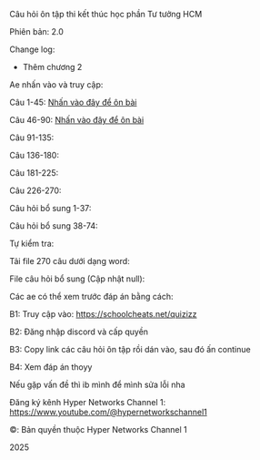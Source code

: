 Câu hỏi ôn tập thi kết thúc học phần Tư tưởng HCM

Phiên bản: 2.0

Change log: 

- Thêm chương 2

Ae nhấn vào và truy cập:

Câu 1-45: [Nhấn vào đây để ôn bài]( https://quizizz.com/join?gc=30936052)

Câu 46-90: [Nhấn vào đây để ôn bài]( https://quizizz.com/join?gc=45648884)

Câu 91-135: 

Câu 136-180: 

Câu 181-225: 

Câu 226-270: 

Câu hỏi bổ sung 1-37:

Câu hỏi bổ sung 38-74:

Tự kiểm tra: 

Tải file 270 câu dưới dạng word:

File câu hỏi bổ sung (Cập nhật null): 

Các ae có thể xem trước đáp án bằng cách:

B1: Truy cập vào: https://schoolcheats.net/quizizz

B2: Đăng nhập discord và cấp quyền

B3: Copy link các câu hỏi ôn tập rồi dán vào, sau đó ấn continue

B4: Xem đáp án thoyy

Nếu gặp vấn đề thì ib mình để mình sửa lỗi nha

Đăng ký kênh Hyper Networks Channel 1: https://www.youtube.com/@hypernetworkschannel1

©: Bản quyền thuộc Hyper Networks Channel 1

2025

